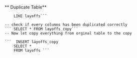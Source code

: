 ** Duplicate Table**
``` CREATE TALBE layoffs_copy
    LIKE layoffs```

-- check if every columns has been duplicated correctly
``` SELECT * FROM layoffs_copy```
-- Now let copy everything from orginal table to the copy

```  INSERT layoffs_copy
    SELECT *
    FROM layoffs ```
